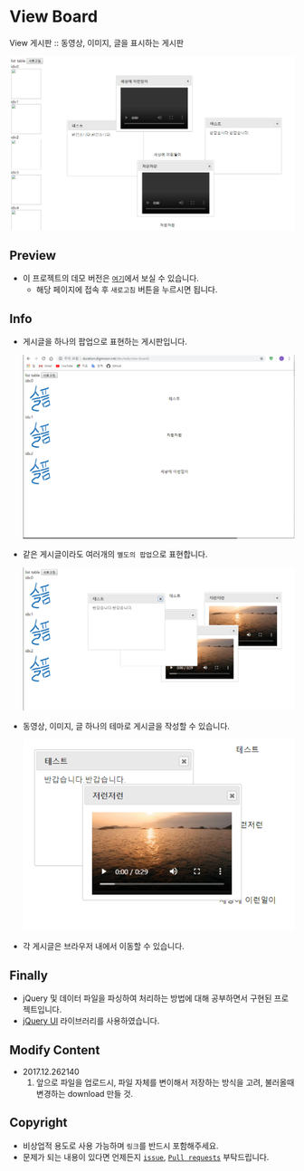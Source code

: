 # View Board

View 게시판 :: 동영상, 이미지, 글을 표시하는 게시판

![cover](./assets/cover.png)

## Preview

- 이 프로젝트의 데모 버전은 [`여기`](http://duration.digimoon.net/dev/web/view-board/)에서 보실 수 있습니다.
  - 해당 페이지에 접속 후 `새로고침` 버튼을 누르시면 됩니다.

## Info

- 게시글을 하나의  팝업으로 표현하는 게시판입니다.

    ![list](./assets/list.png)

- 같은 게시글이라도 여러개의 `별도의 팝업`으로 표현합니다.

    ![alot](./assets/alot.png)

- 동영상, 이미지, 글 하나의 테마로 게시글을 작성할 수 있습니다.

    ![video](./assets/video.png)

- 각 게시글은 브라우저 내에서 이동할 수 있습니다.

## Finally

- jQuery 및 데이터 파일을 파싱하여 처리하는 방법에 대해 공부하면서 구현된 프로젝트입니다.
- [jQuery UI](https://jqueryui.com/) 라이브러리를 사용하였습니다.

## Modify Content

- 2017.12.262140
  1. 앞으로 파일을 업로드시, 파일 자체를 변이해서 저장하는 방식을 고려, 불러올때 변경하는 download 만들 것.

## Copyright

- 비상업적 용도로 사용 가능하며 `링크`를 반드시 포함해주세요.
- 문제가 되는 내용이 있다면 언제든지 [`issue`](https://github.com/Sotaneum/View-Board/issues/new), [`Pull requests`](https://github.com/Sotaneum/View-Board/compare) 부탁드립니다.
